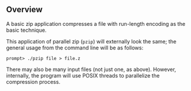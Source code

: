 ## Overview
A basic zip application compresses a file with run-length encoding as the basic
technique.

This application of parallel zip (`pzip`) will externally look the same; the general usage
from the command line will be as follows:

```
prompt> ./pzip file > file.z
```

There may also be many input files (not just one, as above). However,
internally, the program will use POSIX threads to parallelize the compression
process.  




